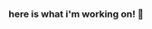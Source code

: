 ### here is what i'm working on! 👋

<!--
**HoseinStephen/HoseinStephen** is a ✨ _special_ ✨ repository because its `README.md` (this file) appears on your GitHub profile.

Here are some ideas to get you started:

- 🔭 I’m currently working on ...Youtube vs discord
- 🌱 I’m currently learning ...Vue.js
- 👯 I’m looking to collaborate on ...mamanet.js
- 🤔 I’m looking for help with ...Arazel
- 💬 Ask me about ...idk anything
- 📫 How to reach me: ... [YouTube]{https://www.youtube.com/channel/UC-EvAR7grLRrLc8LA7Ysnjw}
- 😄 Pronouns: ... He/Him
- ⚡ Fun fact: ...Fuck ur Mother bitch
-->

